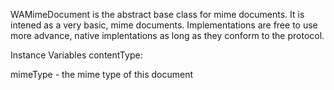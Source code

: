 WAMimeDocument is the abstract base class for mime documents. It is intened as a very basic, mime documents. Implementations are free to use more advance, native implentations as long as they conform to the protocol.

Instance Variables
	contentType:		<WAMimeType>

mimeType
	- the mime type of this document
